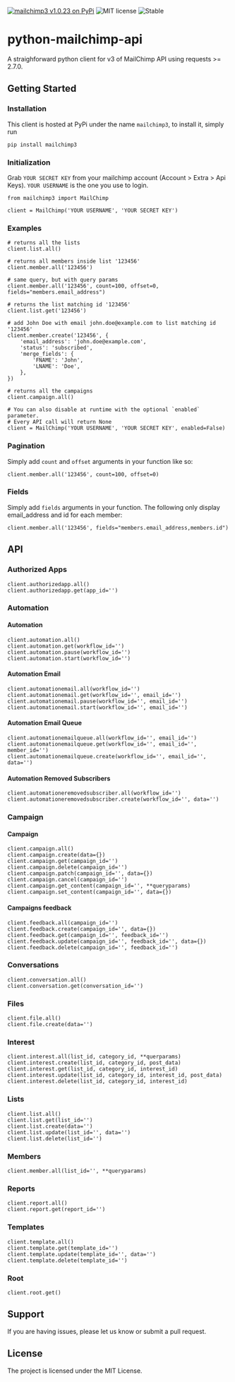 [![mailchimp3 v1.0.23 on PyPi](https://img.shields.io/badge/pypi-1.0.23-green.svg)](https://pypi.python.org/pypi/mailchimp3)
![MIT license](https://img.shields.io/badge/licence-MIT-blue.svg)
![Stable](https://img.shields.io/badge/status-stable-green.svg)

# python-mailchimp-api

A straighforward python client for v3 of MailChimp API using requests >= 2.7.0.


## Getting Started

### Installation

This client is hosted at PyPi under the name `mailchimp3`, to install it, simply run

`pip install mailchimp3`

### Initialization

Grab `YOUR SECRET KEY` from your mailchimp account (Account > Extra > Api Keys).
`YOUR USERNAME` is the one you use to login.

    from mailchimp3 import MailChimp

    client = MailChimp('YOUR USERNAME', 'YOUR SECRET KEY')

### Examples

    # returns all the lists
    client.list.all()

    # returns all members inside list '123456'
    client.member.all('123456')

    # same query, but with query params
    client.member.all('123456', count=100, offset=0, fields="members.email_address")

    # returns the list matching id '123456'
    client.list.get('123456')  

    # add John Doe with email john.doe@example.com to list matching id '123456'
    client.member.create('123456', {
        'email_address': 'john.doe@example.com',
        'status': 'subscribed',
        'merge_fields': {
            'FNAME': 'John',
            'LNAME': 'Doe',
        },
    })

    # returns all the campaigns
    client.campaign.all()

    # You can also disable at runtime with the optional `enabled` parameter.
    # Every API call will return None
    client = MailChimp('YOUR USERNAME', 'YOUR SECRET KEY', enabled=False)

### Pagination

Simply add `count` and `offset` arguments in your function like so:

    client.member.all('123456', count=100, offset=0)


### Fields

Simply add `fields` arguments in your function. The following only display email_address and id for each member:

    client.member.all('123456', fields="members.email_address,members.id")


## API

### Authorized Apps

    client.authorizedapp.all()
    client.authorizedapp.get(app_id='')

### Automation

#### Automation

    client.automation.all()
    client.automation.get(workflow_id='')
    client.automation.pause(workflow_id='')
    client.automation.start(workflow_id='')

#### Automation Email

    client.automationemail.all(workflow_id='')
    client.automationemail.get(workflow_id='', email_id='')
    client.automationemail.pause(workflow_id='', email_id='')
    client.automationemail.start(workflow_id='', email_id='')

#### Automation Email Queue

    client.automationemailqueue.all(workflow_id='', email_id='')
    client.automationemailqueue.get(workflow_id='', email_id='', member_id='')
    client.automationemailqueue.create(workflow_id='', email_id='', data='')

#### Automation Removed Subscribers

    client.automationeremovedsubscriber.all(workflow_id='')
    client.automationeremovedsubscriber.create(workflow_id='', data='')

### Campaign

#### Campaign

    client.campaign.all()
    client.campaign.create(data={})
    client.campaign.get(campaign_id='')
    client.campaign.delete(campaign_id='')
    client.campaign.patch(campaign_id='', data={})
    client.campaign.cancel(campaign_id='')
    client.campaign.get_content(campaign_id='', **queryparams)
    client.campaign.set_content(campaign_id='', data={})

#### Campaigns feedback

    client.feedback.all(campaign_id='')
    client.feedback.create(campaign_id='', data={})
    client.feedback.get(campaign_id='', feedback_id='')
    client.feedback.update(campaign_id='', feedback_id='', data={})
    client.feedback.delete(campaign_id='', feedback_id='')

### Conversations

    client.conversation.all()
    client.conversation.get(conversation_id='')

### Files

    client.file.all()
    client.file.create(data='')

### Interest

    client.interest.all(list_id, category_id, **querparams)
    client.interest.create(list_id, category_id, post_data)
    client.interest.get(list_id, category_id, interest_id)
    client.interest.update(list_id, category_id, interest_id, post_data)
    client.interest.delete(list_id, category_id, interest_id)

### Lists

    client.list.all()
    client.list.get(list_id='')
    client.list.create(data='')
    client.list.update(list_id='', data='')
    client.list.delete(list_id='')

### Members

    client.member.all(list_id='', **queryparams)


### Reports

    client.report.all()
    client.report.get(report_id='')

### Templates

    client.template.all()
    client.template.get(template_id='')
    client.template.update(template_id='', data='')
    client.template.delete(template_id='')


### Root
    client.root.get()

## Support

If you are having issues, please let us know or submit a pull request.

## License

The project is licensed under the MIT License.
